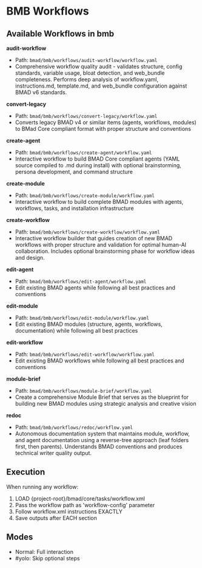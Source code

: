 # BMB Workflows

## Available Workflows in bmb

**audit-workflow**

- Path: `bmad/bmb/workflows/audit-workflow/workflow.yaml`
- Comprehensive workflow quality audit - validates structure, config standards, variable usage, bloat detection, and web_bundle completeness. Performs deep analysis of workflow.yaml, instructions.md, template.md, and web_bundle configuration against BMAD v6 standards.

**convert-legacy**

- Path: `bmad/bmb/workflows/convert-legacy/workflow.yaml`
- Converts legacy BMAD v4 or similar items (agents, workflows, modules) to BMad Core compliant format with proper structure and conventions

**create-agent**

- Path: `bmad/bmb/workflows/create-agent/workflow.yaml`
- Interactive workflow to build BMAD Core compliant agents (YAML source compiled to .md during install) with optional brainstorming, persona development, and command structure

**create-module**

- Path: `bmad/bmb/workflows/create-module/workflow.yaml`
- Interactive workflow to build complete BMAD modules with agents, workflows, tasks, and installation infrastructure

**create-workflow**

- Path: `bmad/bmb/workflows/create-workflow/workflow.yaml`
- Interactive workflow builder that guides creation of new BMAD workflows with proper structure and validation for optimal human-AI collaboration. Includes optional brainstorming phase for workflow ideas and design.

**edit-agent**

- Path: `bmad/bmb/workflows/edit-agent/workflow.yaml`
- Edit existing BMAD agents while following all best practices and conventions

**edit-module**

- Path: `bmad/bmb/workflows/edit-module/workflow.yaml`
- Edit existing BMAD modules (structure, agents, workflows, documentation) while following all best practices

**edit-workflow**

- Path: `bmad/bmb/workflows/edit-workflow/workflow.yaml`
- Edit existing BMAD workflows while following all best practices and conventions

**module-brief**

- Path: `bmad/bmb/workflows/module-brief/workflow.yaml`
- Create a comprehensive Module Brief that serves as the blueprint for building new BMAD modules using strategic analysis and creative vision

**redoc**

- Path: `bmad/bmb/workflows/redoc/workflow.yaml`
- Autonomous documentation system that maintains module, workflow, and agent documentation using a reverse-tree approach (leaf folders first, then parents). Understands BMAD conventions and produces technical writer quality output.

## Execution

When running any workflow:

1. LOAD {project-root}/bmad/core/tasks/workflow.xml
2. Pass the workflow path as 'workflow-config' parameter
3. Follow workflow.xml instructions EXACTLY
4. Save outputs after EACH section

## Modes

- Normal: Full interaction
- #yolo: Skip optional steps
